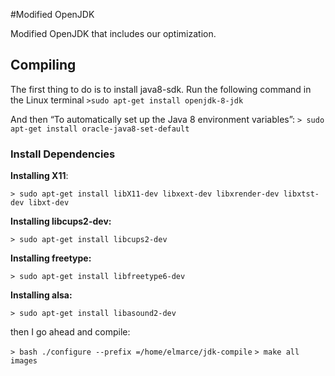 #Modified OpenJDK

Modified OpenJDK that includes our optimization.

## Compiling

The first thing to do is to install java8-sdk. Run the following command in the Linux terminal
`>sudo apt-get install openjdk-8-jdk`

And then “To automatically set up the Java 8 environment variables”:
`> sudo apt-get install oracle-java8-set-default`

### Install Dependencies

**Installing X11**:

`> sudo apt-get install libX11-dev libxext-dev libxrender-dev libxtst-dev libxt-dev`

**Installing libcups2-dev:**

`> sudo apt-get install libcups2-dev`

**Installing freetype:**

`> sudo apt-get install libfreetype6-dev`

**Installing alsa:**

`> sudo apt-get install libasound2-dev`

then I go ahead and compile:

`> bash ./configure --prefix =/home/elmarce/jdk-compile`
`> make all images`

